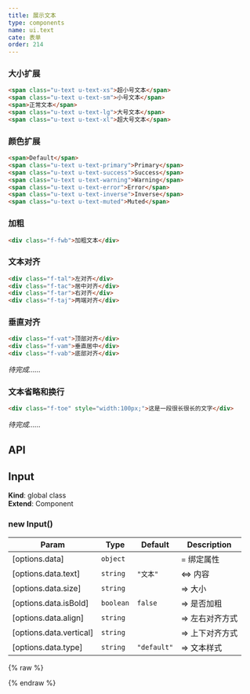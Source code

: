 ```yaml
---
title: 展示文本
type: components
name: ui.text
cate: 表单
order: 214
---
```


### 大小扩展

<!-- demo_start -->
<div class="m-example"></div>

```html
<span class="u-text u-text-xs">超小号文本</span>
<span class="u-text u-text-sm">小号文本</span>
<span>正常文本</span>
<span class="u-text u-text-lg">大号文本</span>
<span class="u-text u-text-xl">超大号文本</span>
```
<!-- demo_end -->

### 颜色扩展

<!-- demo_start -->
<div class="m-example"></div>

```html
<span>Default</span>
<span class="u-text u-text-primary">Primary</span>
<span class="u-text u-text-success">Success</span>
<span class="u-text u-text-warning">Warning</span>
<span class="u-text u-text-error">Error</span>
<span class="u-text u-text-inverse">Inverse</span>
<span class="u-text u-text-muted">Muted</span>
```
<!-- demo_end -->

### 加粗

<!-- demo_start -->
<div class="m-example"></div>

```html
<div class="f-fwb">加粗文本</div>
```
<!-- demo_start -->

### 文本对齐

<!-- demo_start -->
<div class="m-example"></div>

```html
<div class="f-tal">左对齐</div>
<div class="f-tac">居中对齐</div>
<div class="f-tar">右对齐</div>
<div class="f-taj">两端对齐</div>
```
<!-- demo_end -->

### 垂直对齐

<!-- demo_start -->
<div class="m-example"></div>

```html
<div class="f-vat">顶部对齐</div>
<div class="f-vam">垂直居中</div>
<div class="f-vab">底部对齐</div>
```
<!-- demo_end -->

*待完成……*

### 文本省略和换行

<!-- demo_start -->
<div class="m-example"></div>

```html
<div class="f-toe" style="width:100px;">这是一段很长很长的文字</div>
```
<!-- demo_end -->

*待完成……*
## API
<a name="Input"></a>

## Input
**Kind**: global class  
**Extend**: Component  
<a name="new_Input_new"></a>

### new Input()

| Param | Type | Default | Description |
| --- | --- | --- | --- |
| [options.data] | <code>object</code> |  | = 绑定属性 |
| [options.data.text] | <code>string</code> | <code>&quot;文本&quot;</code> | <=> 内容 |
| [options.data.size] | <code>string</code> |  | => 大小 |
| [options.data.isBold] | <code>boolean</code> | <code>false</code> | => 是否加粗 |
| [options.data.align] | <code>string</code> |  | => 左右对齐方式 |
| [options.data.vertical] | <code>string</code> |  | => 上下对齐方式 |
| [options.data.type] | <code>string</code> | <code>&quot;default&quot;</code> | => 文本样式 |


{% raw %}
<script>
var index = 0;

    (function(index) {
      var template = NEKUI._.multiline(function(){/*
      
<span class="u-text u-text-xs">超小号文本</span>
<span class="u-text u-text-sm">小号文本</span>
<span>正常文本</span>
<span class="u-text u-text-lg">大号文本</span>
<span class="u-text u-text-xl">超大号文本</span>

      */});
      var component = new NEKUI.Component({template: template});
      component.$inject(document.querySelectorAll('.m-example')[index]);
    })(index++);
    
    (function(index) {
      var template = NEKUI._.multiline(function(){/*
      
<span>Default</span>
<span class="u-text u-text-primary">Primary</span>
<span class="u-text u-text-success">Success</span>
<span class="u-text u-text-warning">Warning</span>
<span class="u-text u-text-error">Error</span>
<span class="u-text u-text-inverse">Inverse</span>
<span class="u-text u-text-muted">Muted</span>

      */});
      var component = new NEKUI.Component({template: template});
      component.$inject(document.querySelectorAll('.m-example')[index]);
    })(index++);
    
    (function(index) {
      var template = NEKUI._.multiline(function(){/*
      
<div class="f-fwb">加粗文本</div>

      */});
      var component = new NEKUI.Component({template: template});
      component.$inject(document.querySelectorAll('.m-example')[index]);
    })(index++);
    
    (function(index) {
      var template = NEKUI._.multiline(function(){/*
      
<div class="f-vat">顶部对齐</div>
<div class="f-vam">垂直居中</div>
<div class="f-vab">底部对齐</div>

      */});
      var component = new NEKUI.Component({template: template});
      component.$inject(document.querySelectorAll('.m-example')[index]);
    })(index++);
    
    (function(index) {
      var template = NEKUI._.multiline(function(){/*
      
<div class="f-toe" style="width:100px;">这是一段很长很长的文字</div>

      */});
      var component = new NEKUI.Component({template: template});
      component.$inject(document.querySelectorAll('.m-example')[index]);
    })(index++);
    
</script>
{% endraw %}